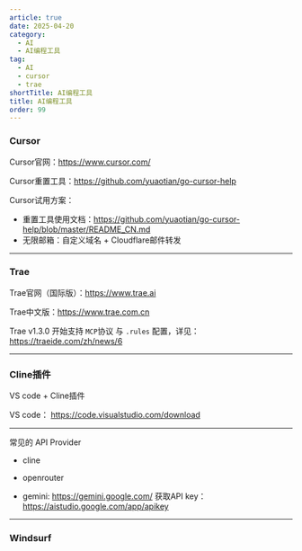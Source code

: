 ```yaml
---
article: true
date: 2025-04-20
category:
  - AI
  - AI编程工具
tag:
  - AI
  - cursor
  - trae
shortTitle: AI编程工具
title: AI编程工具
order: 99
---
```



### Cursor

Cursor官网：https://www.cursor.com/

Cursor重置工具：https://github.com/yuaotian/go-cursor-help

Cursor试用方案：
  - 重置工具使用文档：https://github.com/yuaotian/go-cursor-help/blob/master/README_CN.md
  - 无限邮箱：自定义域名 + Cloudflare邮件转发

---

### Trae

Trae官网（国际版）：https://www.trae.ai

Trae中文版：https://www.trae.com.cn

Trae v1.3.0 开始支持 `MCP`协议 与 `.rules` 配置，详见：https://traeide.com/zh/news/6


---


### Cline插件


VS code + Cline插件

VS code： https://code.visualstudio.com/download


---

常见的 API Provider

- cline

- openrouter

- gemini: https://gemini.google.com/
获取API key：https://aistudio.google.com/app/apikey





---



### Windsurf














